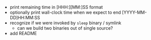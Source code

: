 - print remaining time in [HHH:][MM:]SS format
- optionally print wall-clock time when we expect to end [YYYY-MM-DD]HH:MM:SS
- recognize if we were invoked by `sleep` binary / symlink
    - can we build two binaries out of single source?
- add README
